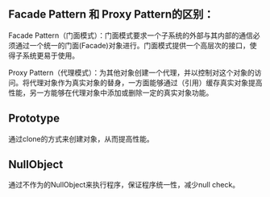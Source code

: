 ## Facade Pattern 和 Proxy Pattern的区别：

Facade Pattern（门面模式）：门面模式要求一个子系统的外部与其内部的通信必须通过一个统一的门面(Facade)对象进行。门面模式提供一个高层次的接口，使得子系统更易于使用。

Proxy Pattern（代理模式）：为其他对象创建一个代理，并以控制对这个对象的访问。将代理对象作为真实对象的替身，一方面能够通过（引用）缓存真实对象提高性能，另一方能够在代理对象中添加或删除一定的真实对象功能。

## Prototype

通过clone的方式来创建对象，从而提高性能。

## NullObject

通过不作为的NullObject来执行程序，保证程序统一性，减少null check。